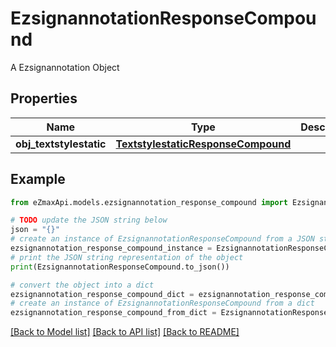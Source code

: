 # EzsignannotationResponseCompound

A Ezsignannotation Object

## Properties

Name | Type | Description | Notes
------------ | ------------- | ------------- | -------------
**obj_textstylestatic** | [**TextstylestaticResponseCompound**](TextstylestaticResponseCompound.md) |  | [optional] 

## Example

```python
from eZmaxApi.models.ezsignannotation_response_compound import EzsignannotationResponseCompound

# TODO update the JSON string below
json = "{}"
# create an instance of EzsignannotationResponseCompound from a JSON string
ezsignannotation_response_compound_instance = EzsignannotationResponseCompound.from_json(json)
# print the JSON string representation of the object
print(EzsignannotationResponseCompound.to_json())

# convert the object into a dict
ezsignannotation_response_compound_dict = ezsignannotation_response_compound_instance.to_dict()
# create an instance of EzsignannotationResponseCompound from a dict
ezsignannotation_response_compound_from_dict = EzsignannotationResponseCompound.from_dict(ezsignannotation_response_compound_dict)
```
[[Back to Model list]](../README.md#documentation-for-models) [[Back to API list]](../README.md#documentation-for-api-endpoints) [[Back to README]](../README.md)


